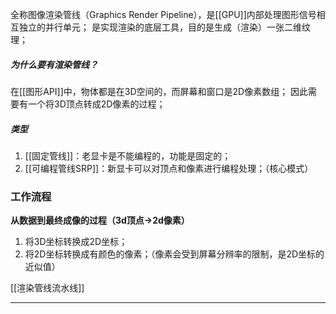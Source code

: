 全称图像渲染管线（Graphics Render Pipeline），是[[GPU]]内部处理图形信号相互独立的并行单元；
是实现渲染的底层工具，目的是生成（渲染）一张二维纹理；
##### 为什么要有渲染管线？
在[[图形API]]中，物体都是在3D空间的，而屏幕和窗口是2D像素数组；
因此需要有一个将3D顶点转成2D像素的过程；
##### 类型
1. [[固定管线]]：老显卡是不能编程的，功能是固定的；
2. [[可编程管线SRP]]：新显卡可以对顶点和像素进行编程处理；（核心模式）
### 工作流程
**从数据到最终成像的过程（3d顶点->2d像素）**
1.  将3D坐标转换成2D坐标；
2.  将2D坐标转换成有颜色的像素；（像素会受到屏幕分辨率的限制，是2D坐标的近似值）

[[渲染管线流水线]]
***
